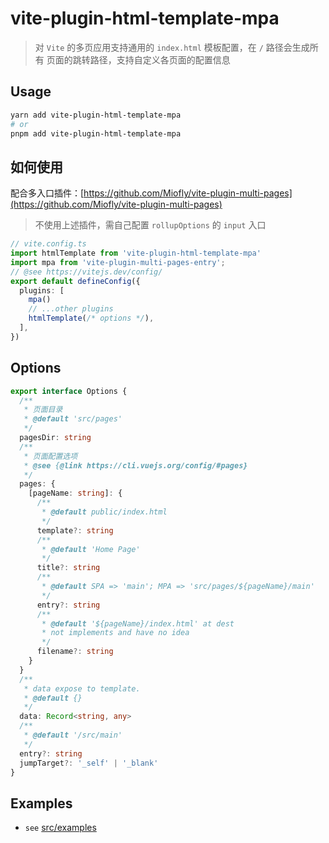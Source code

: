 # vite-plugin-html-template-mpa

> 对 `Vite` 的多页应用支持通用的 `index.html` 模板配置，在 `/` 路径会生成所有
> 页面的跳转路径，支持自定义各页面的配置信息

## Usage

```sh
yarn add vite-plugin-html-template-mpa
# or
pnpm add vite-plugin-html-template-mpa
```

## 如何使用
配合多入口插件：[https://github.com/Miofly/vite-plugin-multi-pages](https://github.com/Miofly/vite-plugin-multi-pages)

> 不使用上述插件，需自己配置 `rollupOptions` 的 `input` 入口
```ts
// vite.config.ts
import htmlTemplate from 'vite-plugin-html-template-mpa'
import mpa from 'vite-plugin-multi-pages-entry';
// @see https://vitejs.dev/config/
export default defineConfig({
  plugins: [
    mpa()
    // ...other plugins
    htmlTemplate(/* options */),
  ],
})
```

## Options

```typescript
export interface Options {
  /**
   * 页面目录
   * @default 'src/pages'
   */
  pagesDir: string
  /**
   * 页面配置选项
   * @see {@link https://cli.vuejs.org/config/#pages}
   */
  pages: {
    [pageName: string]: {
      /**
       * @default public/index.html
       */
      template?: string
      /**
       * @default 'Home Page'
       */
      title?: string
      /**
       * @default SPA => 'main'; MPA => 'src/pages/${pageName}/main'
       */
      entry?: string
      /**
       * @default '${pageName}/index.html' at dest
       * not implements and have no idea
       */
      filename?: string
    }
  }
  /**
   * data expose to template.
   * @default {}
   */
  data: Record<string, any>
  /**
   * @default '/src/main'
   */
  entry?: string
  jumpTarget?: '_self' | '_blank'
}
```

## Examples

- `see` [src/examples](https://github.com/Miofly/vite-plugin-html-template-mpa/tree/master/example/vite-plugin-demo)

